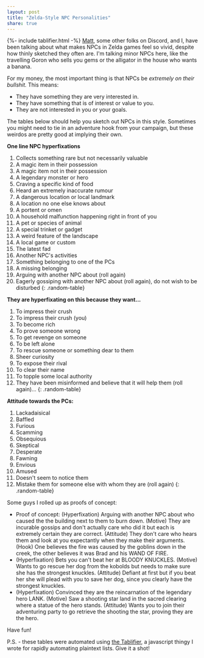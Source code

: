 ```yaml
---
layout: post
title: "Zelda-Style NPC Personalities"
share: true
---
```

{%- include tablifier.html -%}
[Matt](http://www.hexculture.com), some other folks on Discord, and I, have been talking about what makes NPCs in Zelda games feel so vivid, despite how thinly sketched they often are. I'm talking minor NPCs here, like the travelling Goron who sells you gems or the alligator in the house who wants a banana.

For my money, the most important thing is that NPCs be _extremely on their bullshit._ This means:
- They have something they are very interested in.
- They have something that is of interest or value to you.
- They are not interested in you or your goals.

The tables below should help you sketch out NPCs in this style. Sometimes you might need to tie in an adventure hook from your campaign, but these weirdos are pretty good at implying their own.

**One line NPC hyperfixations**
1. Collects something rare but not necessarily valuable
2. A magic item in their possession
3. A magic item not in their possession
4. A legendary monster or hero
5. Craving a specific kind of food
6. Heard an extremely inaccurate rumour
7. A dangerous location or local landmark
8. A location no one else knows about
9. A portent or omen
10. A household malfunction happening right in front of you
11. A pet or species of animal
12. A special trinket or gadget
13. A weird feature of the landscape
14. A local game or custom
15. The latest fad
16. Another NPC's activities
17. Something belonging to one of the PCs
18. A missing belonging
19. Arguing with another NPC about (roll again)
20. Eagerly gossiping with another NPC about (roll again), do not wish to be disturbed
{: .random-table}

**They are hyperfixating on this because they want...**
1. To impress their crush
2. To impress their crush (you)
3. To become rich
4. To prove someone wrong
5. To get revenge on someone
6. To be left alone
7. To rescue someone or something dear to them
8. Sheer curiosity
9. To expose their rival
10. To clear their name
11. To topple some local authority
12. They have been misinformed and believe that it will help them (roll again)...
{: .random-table}

**Attitude towards the PCs:**
1. Lackadaisical
2. Baffled
3. Furious
4. Scamming
5. Obsequious
6. Skeptical
7. Desperate
8. Fawning
9. Envious
10. Amused
11. Doesn't seem to notice them
12. Mistake them for someone else with whom they are (roll again)
{: .random-table}

Some guys I rolled up as proofs of concept:
- Proof of concept: (Hyperfixation) Arguing with another NPC about who caused the the building next to them to burn down. (Motive) They are incurable gossips and don't actually care who did it but each is extremely certain they are correct. (Attitude) They don't care who hears them and look at you expectantly when they make their arguments. (Hook) One believes the fire was caused by the goblins down in the creek, the other believes it was Brad and his WAND OF FIRE.
- (Hyperfixation) Bets you can't beat her at BLOODY KNUCKLES. (Motive) Wants to go rescue her dog from the kobolds but needs to make sure she has the strongest knuckles. (Attitude) Defiant at first but if you beat her she will plead with you to save her dog, since you clearly have the strongest knuckles.
- (Hyperfixation) Convinced they are the reincarnation of the legendary hero LANK. (Motive) Saw a shooting star land in the sacred clearing where a statue of the hero stands. (Attitude) Wants you to join their adventuring party to go retrieve the shooting the star, proving they are the hero.

Have fun!

P.S. - these tables were automated using [the Tablifier](https://todistantlands.github.io/2022/12/26/tablifier.html), a javascript thingy I wrote for rapidly automating plaintext lists. Give it a shot!